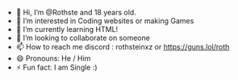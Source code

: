 - 👋 Hi, I’m @Rothste and 18 years old.
- 👀 I’m interested in Coding websites or making Games 
- 🌱 I’m currently learning HTML!
- 💞️ I’m looking to collaborate on someone
- 📫 How to reach me discord : rothsteinxz or https://guns.lol/roth
- 😄 Pronouns: He / Him
- ⚡ Fun fact: I am Single :)

<!---
Rothste/Rothste is a ✨ special ✨ repository because its `README.md` (this file) appears on your GitHub profile.
You can click the Preview link to take a look at your changes.
--->
